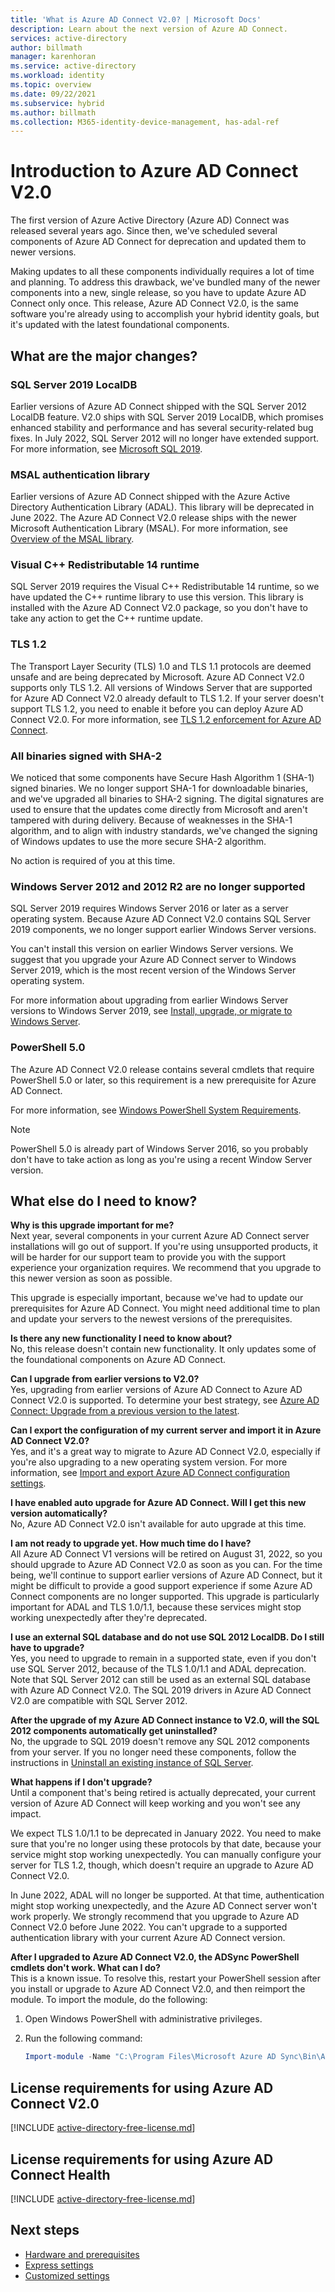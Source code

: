 ```yaml
---
title: 'What is Azure AD Connect V2.0? | Microsoft Docs'
description: Learn about the next version of Azure AD Connect.
services: active-directory
author: billmath
manager: karenhoran
ms.service: active-directory
ms.workload: identity
ms.topic: overview
ms.date: 09/22/2021
ms.subservice: hybrid
ms.author: billmath
ms.collection: M365-identity-device-management, has-adal-ref
---
```


# Introduction to Azure AD Connect V2.0 

The first version of Azure Active Directory (Azure AD) Connect was released several years ago. Since then, we've scheduled several components of Azure AD Connect for deprecation and updated them to newer versions. 

Making updates to all these components individually requires a lot of time and planning. To address this drawback, we've bundled many of the newer components into a new, single release, so you have to update Azure AD Connect only once. This release, Azure AD Connect V2.0, is the same software you're already using to accomplish your hybrid identity goals, but it's updated with the latest foundational components. 

## What are the major changes? 

### SQL Server 2019 LocalDB 

Earlier versions of Azure AD Connect shipped with the SQL Server 2012 LocalDB feature. V2.0 ships with SQL Server 2019 LocalDB, which promises enhanced stability and performance and has several security-related bug fixes. In July 2022, SQL Server 2012 will no longer have extended support. For more information, see [Microsoft SQL 2019](https://www.microsoft.com/sql-server/sql-server-2019).

### MSAL authentication library 

Earlier versions of Azure AD Connect shipped with the Azure Active Directory Authentication Library (ADAL). This library will be deprecated in June 2022. The Azure AD Connect V2.0 release ships with the newer Microsoft Authentication Library (MSAL). For more information, see [Overview of the MSAL library](../../active-directory/develop/msal-overview.md).

### Visual C++ Redistributable 14 runtime 

SQL Server 2019 requires the Visual C++ Redistributable 14 runtime, so we have updated the C++ runtime library to use this version. This library is installed with the Azure AD Connect V2.0 package, so you don't have to take any action to get the C++ runtime update. 

### TLS 1.2 

The Transport Layer Security (TLS) 1.0 and TLS 1.1 protocols are deemed unsafe and are being deprecated by Microsoft. Azure AD Connect V2.0 supports only TLS 1.2. All versions of Windows Server that are supported for Azure AD Connect V2.0 already default to TLS 1.2. If your server doesn't support TLS 1.2, you need to enable it before you can deploy Azure AD Connect V2.0. For more information, see [TLS 1.2 enforcement for Azure AD Connect](reference-connect-tls-enforcement.md).

### All binaries signed with SHA-2 

We noticed that some components have Secure Hash Algorithm 1 (SHA-1) signed binaries. We no longer support SHA-1 for downloadable binaries, and we've upgraded all binaries to SHA-2 signing. The digital signatures are used to ensure that the updates come directly from Microsoft and aren't tampered with during delivery. Because of weaknesses in the SHA-1 algorithm, and to align with industry standards, we've changed the signing of Windows updates to use the more secure SHA-2 algorithm.  

No action is required of you at this time. 

### Windows Server 2012 and 2012 R2 are no longer supported 

SQL Server 2019 requires Windows Server 2016 or later as a server operating system. Because Azure AD Connect V2.0 contains SQL Server 2019 components, we no longer support earlier Windows Server versions. 

You can't install this version on earlier Windows Server versions. We suggest that you upgrade your Azure AD Connect server to Windows Server 2019, which is the most recent version of the Windows Server operating system. 

For more information about upgrading from earlier Windows Server versions to Windows Server 2019, see [Install, upgrade, or migrate to Windows Server](/windows-server/get-started-19/install-upgrade-migrate-19). 

### PowerShell 5.0 

The Azure AD Connect V2.0 release contains several cmdlets that require PowerShell 5.0 or later, so this requirement is a new prerequisite for Azure AD Connect. 

For more information, see [Windows PowerShell System Requirements](/powershell/scripting/windows-powershell/install/windows-powershell-system-requirements#windows-powershell-50).

 >[!NOTE]
 >PowerShell 5.0 is already part of Windows Server 2016, so you probably don't have to take action as long as you're using a recent Window Server version. 

## What else do I need to know? 

**Why is this upgrade important for me?** </br>
Next year, several components in your current Azure AD Connect server installations will go out of support. If you're using unsupported products, it will be harder for our support team to provide you with the support experience your organization requires. We recommend that you upgrade to this newer version as soon as possible. 

This upgrade is especially important, because we've had to update our prerequisites for Azure AD Connect. You might need additional time to plan and update your servers to the newest versions of the prerequisites. 

**Is there any new functionality I need to know about?** </br>
No, this release doesn't contain new functionality. It only updates some of the foundational components on Azure AD Connect. 

**Can I upgrade from earlier versions to V2.0?** </br>
Yes, upgrading from earlier versions of Azure AD Connect to Azure AD Connect V2.0 is supported. To determine your best strategy, see [Azure AD Connect: Upgrade from a previous version to the latest](how-to-upgrade-previous-version.md). 

**Can I export the configuration of my current server and import it in Azure AD Connect V2.0?** </br>
Yes, and it's a great way to migrate to Azure AD Connect V2.0, especially if you're also upgrading to a new operating system version. For more information, see [Import and export Azure AD Connect configuration settings](how-to-connect-import-export-config.md). 

**I have enabled auto upgrade for Azure AD Connect. Will I get this new version automatically?** </br> 
No, Azure AD Connect V2.0 isn't available for auto upgrade at this time. 

**I am not ready to upgrade yet. How much time do I have?** </br>
All Azure AD Connect V1 versions will be retired on August 31, 2022, so you should upgrade to Azure AD Connect V2.0 as soon as you can. For the time being, we'll continue to support earlier versions of Azure AD Connect, but it might be difficult to provide a good support experience if some Azure AD Connect components are no longer supported. This upgrade is particularly important for ADAL and TLS 1.0/1.1, because these services might stop working unexpectedly after they're deprecated. 

**I use an external SQL database and do not use SQL 2012 LocalDB. Do I still have to upgrade?** </br>
Yes, you need to upgrade to remain in a supported state, even if you don't use SQL Server 2012, because of the TLS 1.0/1.1 and ADAL deprecation. Note that SQL Server 2012 can still be used as an external SQL database with Azure AD Connect V2.0. The SQL 2019 drivers in Azure AD Connect V2.0 are compatible with SQL Server 2012.

**After the upgrade of my Azure AD Connect instance to V2.0, will the SQL 2012 components automatically get uninstalled?** </br>
No, the upgrade to SQL 2019 doesn't remove any SQL 2012 components from your server. If you no longer need these components, follow the instructions in [Uninstall an existing instance of SQL Server](/sql/sql-server/install/uninstall-an-existing-instance-of-sql-server-setup).

**What happens if I don't upgrade?** </br>
Until a component that's being retired is actually deprecated, your current version of Azure AD Connect will keep working and you won't see any impact. 

We expect TLS 1.0/1.1 to be deprecated in January 2022. You need to make sure that you're no longer using these protocols by that date, because your service might stop working unexpectedly. You can manually configure your server for TLS 1.2, though, which doesn't require an upgrade to Azure AD Connect V2.0. 

In June 2022, ADAL will no longer be supported. At that time, authentication might stop working unexpectedly, and the Azure AD Connect server won't work properly. We strongly recommend that you upgrade to Azure AD Connect V2.0 before June 2022. You can't upgrade to a supported authentication library with your current Azure AD Connect version. 

**After I upgraded to Azure AD Connect V2.0, the ADSync PowerShell cmdlets don't work. What can I do?** </br>
This is a known issue. To resolve this, restart your PowerShell session after you install or upgrade to Azure AD Connect V2.0, and then reimport the module. To import the module, do the following:
 
 1. Open Windows PowerShell with administrative privileges.
 1. Run the following command: 
 
     ```powershell
     Import-module -Name "C:\Program Files\Microsoft Azure AD Sync\Bin\ADSync"
     ```

## License requirements for using Azure AD Connect V2.0

[!INCLUDE [active-directory-free-license.md](../../../includes/active-directory-free-license.md)]

## License requirements for using Azure AD Connect Health
[!INCLUDE [active-directory-free-license.md](../../../includes/active-directory-p1-license.md)]

## Next steps

- [Hardware and prerequisites](how-to-connect-install-prerequisites.md) 
- [Express settings](how-to-connect-install-express.md)
- [Customized settings](how-to-connect-install-custom.md)
